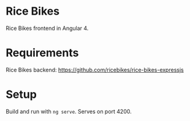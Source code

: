 # Rice Bikes

Rice Bikes frontend in Angular 4.

# Requirements

Rice Bikes backend: https://github.com/ricebikes/rice-bikes-expressjs

# Setup

Build and run with `ng serve`. Serves on port 4200.
